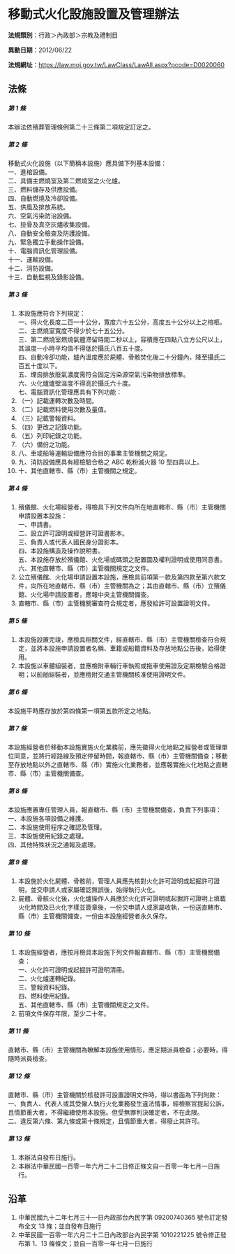 # 移動式火化設施設置及管理辦法


**法規類別**：行政＞內政部＞宗教及禮制目

**異動日期**：2012/06/22  

**法規網址**：https://law.moj.gov.tw/LawClass/LawAll.aspx?pcode=D0020060



## 法條
##### 第 1 條
本辦法依殯葬管理條例第二十三條第二項規定訂定之。

##### 第 2 條
移動式火化設施（以下簡稱本設施）應具備下列基本設備：  
一、進棺設備。  
二、具備主燃燒室及第二燃燒室之火化爐。  
三、燃料儲存及供應設備。  
四、自動燃燒及冷卻設備。  
五、供風及排放系統。  
六、空氣污染防治設備。  
七、撿骨及真空灰燼收集設備。  
八、自動安全檢查及防護設備。  
九、緊急獨立手動操作設備。  
十、電腦資訊化管理設備。  
十一、運輸設備。  
十二、消防設備。  
十三、自動監視及錄影設備。

##### 第 3 條
1. 本設施應符合下列規定：  
一、得火化長度二百一十公分，寬度六十五公分，高度五十公分以上之棺柩。  
二、主燃燒室寬度不得少於七十五公分。  
三、第二燃燒室燃燒氣體滯留時間二秒以上，容積應在四點八立方公尺以上，其溫度一小時平均值不得低於攝氏八百五十度。  
四、自動冷卻功能，爐內溫度應於屍體、骨骸焚化後二十分鐘內，降至攝氏二百五十度以下。  
五、煙囪排放廢氣濃度需符合固定污染源空氣污染物排放標準。  
六、火化爐爐壁溫度不得高於攝氏六十度。  
七、電腦資訊化管理應具有下列功能：
1. （一）記載運轉次數及時間。
1. （二）記載燃料使用次數及量值。
1. （三）記載警報資料。
1. （四）更改之記錄功能。
1. （五）列印紀錄之功能。
1. （六）備份之功能。
1. 八、車或船等運輸設備應符合目的事業主管機關之規定。
1. 九、消防設備應具有經檢驗合格之 ABC  乾粉滅火器 10 型四具以上。
1. 十、其他直轄市、縣（市）主管機關之規定。

##### 第 4 條
1. 殯儀館、火化場經營者，得檢具下列文件向所在地直轄市、縣（市）主管機關申請設置本設施：  
一、申請書。  
二、設立許可證明或經營許可證書影本。  
三、負責人或代表人國民身分證影本。  
四、本設施構造及操作說明書。  
五、本設施存放於殯儀館、火化場或碼頭之配置圖及權利證明或使用同意書。  
六、其他直轄市、縣（市）主管機關規定之文件。
1. 公立殯儀館、火化場申請設置本設施，應檢具前項第一款及第四款至第六款文件，向所在地直轄市、縣（市）主管機關為之；其由直轄市、縣（市）立殯儀館、火化場申請設置者，應報中央主管機關備查。
1. 直轄市、縣（市）主管機關審查符合規定者，應發給許可設置證明文件。

##### 第 5 條
1. 本設施設置完竣，應檢具相關文件，經直轄市、縣（市）主管機關檢查符合規定，並將本設施申請設置者名稱、車籍或船籍資料及存放地點公告後，始得使用。
1. 本設施以車體組裝者，並應檢附車輛行車執照或拖車使用證及定期檢驗合格證明；以船舶組裝者，並應檢附交通主管機關核准使用證明文件。

##### 第 6 條
本設施平時應存放於第四條第一項第五款所定之地點。

##### 第 7 條
本設施經營者於移動本設施實施火化業務前，應先徵得火化地點之經營者或管理單位同意，並將行經路線及預定停留時間，報直轄市、縣（市）主管機關備查；移動至存放地點以外之直轄市、縣（市）實施火化業務者，並應報實施火化地點之直轄市、縣（市）主管機關備查。

##### 第 8 條
本設施應置專任管理人員，報直轄市、縣（市）主管機關備查，負責下列事項：  
一、本設施各項設備之維護。  
二、本設施使用程序之確認及管理。  
三、本設施使用紀錄之處理。  
四、其他特殊狀況之通報及處理。

##### 第 9 條
1. 本設施於火化屍體、骨骸前，管理人員應先核對火化許可證明或起掘許可證明，並交申請人或家屬確認無誤後，始得執行火化。
1. 屍體、骨骸火化後，火化爐操作人員應於火化許可證明或起掘許可證明上填載火化時間及已火化字樣並簽章後，一份交申請人或家屬收執，一份送直轄市、縣（市）主管機關備查，一份由本設施經營者永久保存。

##### 第 10 條
1. 本設施經營者，應按月檢具本設施下列文件報直轄市、縣（市）主管機關備查：  
一、火化許可證明或起掘許可證明清冊。  
二、火化爐運轉紀錄。  
三、警報資料紀錄。  
四、燃料使用紀錄。  
五、其他直轄市、縣（市）主管機關規定之文件。
1. 前項文件保存年限，至少二十年。

##### 第 11 條
直轄市、縣（市）主管機關為瞭解本設施使用情形，應定期派員檢查；必要時，得隨時派員檢查。

##### 第 12 條
直轄市、縣（市）主管機關於核發許可設置證明文件時，得以書面為下列附款：  
一、負責人、代表人或其受僱人執行火化業務發生違法情事，經檢察官提起公訴，且情節重大者，不得繼續使用本設施。但受無罪判決確定者，不在此限。  
二、違反第六條、第九條或第十條規定，且情節重大者，得廢止其許可。

##### 第 13 條
1. 本辦法自發布日施行。
1. 本辦法中華民國一百零一年六月二十二日修正條文自一百零一年七月一日施行。

## 沿革
1. 中華民國九十二年七月三十一日內政部台內民字第 09200740365  號令訂定發布全文 13 條；並自發布日施行
1. 中華民國一百零一年六月二十二日內政部台內民字第 1010221225 號令修正發布第 1、13  條條文；並自一百零一年七月一日施行
